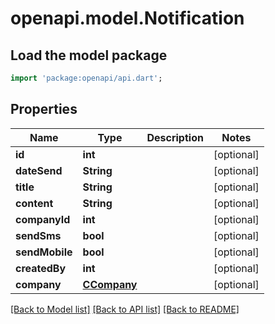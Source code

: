 # openapi.model.Notification

## Load the model package
```dart
import 'package:openapi/api.dart';
```

## Properties
Name | Type | Description | Notes
------------ | ------------- | ------------- | -------------
**id** | **int** |  | [optional] 
**dateSend** | **String** |  | [optional] 
**title** | **String** |  | [optional] 
**content** | **String** |  | [optional] 
**companyId** | **int** |  | [optional] 
**sendSms** | **bool** |  | [optional] 
**sendMobile** | **bool** |  | [optional] 
**createdBy** | **int** |  | [optional] 
**company** | [**CCompany**](CCompany.md) |  | [optional] 

[[Back to Model list]](../README.md#documentation-for-models) [[Back to API list]](../README.md#documentation-for-api-endpoints) [[Back to README]](../README.md)


